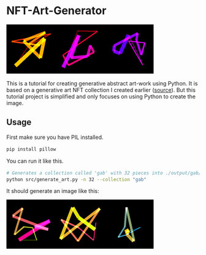 # NFT-Art-Generator

![preview](output/gab/gab_image_28.png)![preview](output/gab/gab_image_18.png)![preview](output/gab/gab_image_19.png)

  This is a tutorial for creating generative abstract art-work using Python. It is based on a generative art NFT collection I created earlier ([source](https://github.com/gabrielmuller1/NFT-Art-Generator)). But this tutorial project is simplified and only focuses on using Python to create the image.

## Usage

First make sure you have PIL installed.

```bash
pip install pillow
```

You can run it like this.

```bash
# Generates a collection called 'gab' with 32 pieces into ./output/gab/
python src/generate_art.py -n 32 --collection "gab"
```

It should generate an image like this:

![example_image](output/gab/gab_image_5.png)![example_image](output/gab/gab_image_26.png)![example_image](output/gab/gab_image_29.png)
